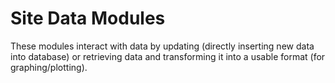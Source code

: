 # Site Data Modules  

These modules interact with data by updating (directly inserting new data into database) or retrieving data and transforming it into a usable format (for graphing/plotting).
